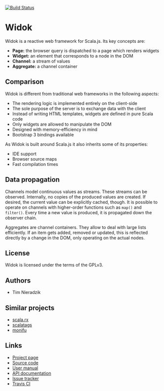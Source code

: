 [![Build Status](https://travis-ci.org/widok/widok.svg)](https://travis-ci.org/widok/widok)

# Widok
Widok is a reactive web framework for Scala.js. Its key concepts are:

- **Page:** the browser query is dispatched to a page which renders widgets
- **Widget:** an element that corresponds to a node in the DOM
- **Channel:** a stream of values
- **Aggregate:** a channel container

## Comparison
Widok is different from traditional web frameworks in the following aspects:

- The rendering logic is implemented entirely on the client-side
- The sole purpose of the server is to exchange data with the client
- Instead of writing HTML templates, widgets are defined in pure Scala code
- Only widgets are allowed to manipulate the DOM
- Designed with memory-efficiency in mind
- Bootstrap 3 bindings available

As Widok is built around Scala.js it also inherits some of its properties:
- IDE support
- Browser source maps
- Fast compilation times

## Data propagation
Channels model continuous values as streams. These streams can be observed. Internally, no copies of the produced values are created. If desired, the current value can be explicitly cached, though. It is possible to operate on channels with higher-order functions such as ``map()`` and ``filter()``. Every time a new value is produced, it is propagated down the observer chain.

Aggregates are channel containers. They allow to deal with large lists efficiently. If an item gets added, removed or updated, this is reflected directly by a change in the DOM, only operating on the actual nodes.

## License
Widok is licensed under the terms of the GPLv3.

## Authors
* Tim Nieradzik

## Similar projects
* [scala.rx](https://github.com/lihaoyi/scala.rx)
* [scalatags](https://github.com/lihaoyi/scalatags)
* [monifu](https://github.com/monifu/monifu)

## Links
* [Project page](https://widok.github.io/)
* [Source code](https://github.com/widok/widok)
* [User manual](https://github.com/widok/widok/wiki)
* [API documentation](http://widok.github.io/api/latest/)
* [Issue tracker](https://github.com/widok/widok/issues)
* [Travis CI](https://travis-ci.org/widok/widok)